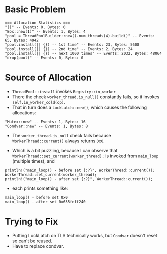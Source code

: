 
# Basic Problem

```
=== Allocation Statistics ===
"()" -- Events: 0, Bytes: 0
"Box::new(1)" -- Events: 1, Bytes: 4
"pool = ThreadPoolBuilder::new().num_threads(4).build()" -- Events: 65, Bytes: 4942
"pool.install(|| {}) -- 1st time" -- Events: 23, Bytes: 5608
"pool.install(|| {}) -- 2nd time" -- Events: 2, Bytes: 24
"pool.install(|| {}) -- next 1000 times" -- Events: 2032, Bytes: 48064
"drop(pool)" -- Events: 0, Bytes: 0
```


# Source of Allocation

- `ThreadPool::install` invokes `Registry::in_worker`
- There the check `worker_thread.is_null()` constantly fails, so it invokes `self.in_worker_cold(op)`.
- That in turn does a `LockLatch::new()`, which causes the following allocations: 

```
"Mutex::new" -- Events: 1, Bytes: 16
"Condvar::new" -- Events: 1, Bytes: 8
```

- The `worker_thread.is_null` check fails because `WorkerThread::current()` always returns `0x0`.

- Which is a bit puzzling, because I can observe that `WorkerThread::set_current(worker_thread);` is invoked from `main_loop` (multiple times),
and 

```
println!("main_loop() - before set {:?}", WorkerThread::current());
WorkerThread::set_current(worker_thread);
println!("main_loop() - after set {:?}", WorkerThread::current());
``` 

- each prints something like: 

```
main_loop() - before set 0x0
main_loop() - after set 0x635feff240
```                                           




# Trying to Fix


- Putting LockLatch on TLS technically works, but `Condvar` doesn't reset so can't be reused.
- Have to replace condvar.

 